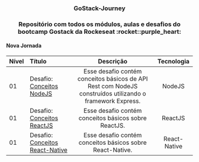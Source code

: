 <h3 align="center">GoStack-Journey</h3>
  
  <h3 align="center">Repositório com todos os módulos, aulas e desafios do bootcamp Gostack da Rockeseat :rocket::purple_heart:</h3>


<h4>Nova Jornada</h4>


|Nível|Título|Descrição|Tecnologia|
|------|:----------|:---------:|:--------:|
|01|Desafio: [Conceitos NodeJS](https://github.com/walefe/gostack-conceitos-nodejs)|Esse desafio contém conceitos básicos de API Rest com NodeJS construídos utilizando o framework Express.| NodeJS|
|01|Desafio: [Conceitos ReactJS](https://github.com/walefe/gostack-conceitos-reactjs)|Esse desafio contém conceitos básicos sobre ReactJS.|ReactJS|
|01|Desafio: [Conceitos React-Native](https://github.com/walefe/gostack-conceitos-react-native)|Esse desafio contém conceitos básicos sobre React-Native.|React-Native|

